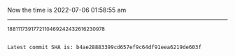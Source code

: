 Now the time is 2022-07-06 01:58:55 am

---

<small>1881117391772110469242432616230978</small>

```txt

Latest commit SHA is: b4ae28883399cd657ef9c64df91eea6219de603f
```
